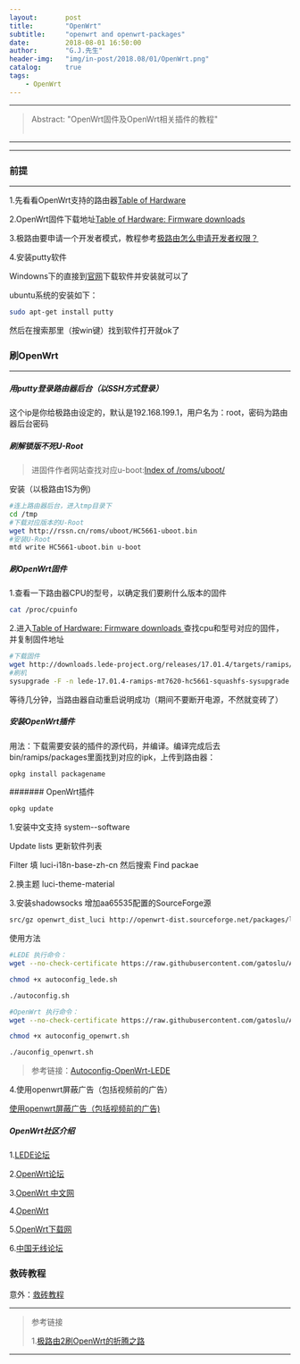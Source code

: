 ```yaml
---
layout:       post
title:        "OpenWrt"
subtitle:     "openwrt and openwrt-packages"
date:         2018-08-01 16:50:00
author:       "G.J.先生"
header-img:   "img/in-post/2018.08/01/OpenWrt.png"
catalog:      true
tags:
    - OpenWrt
---
```

*****
>Abstract: "OpenWrt固件及OpenWrt相关插件的教程"<br>                                                                                                                                                                                 <br /> 

----------
*************************
### 前提
***************
1.先看看OpenWrt支持的路由器[Table of Hardware](https://openwrt.org/toh/start)

2.OpenWrt固件下载地址[Table of Hardware: Firmware downloads
](https://openwrt.org/toh/views/toh_fwdownload)

3.极路由要申请一个开发者模式，教程参考[极路由怎么申请开发者权限？](https://jingyan.baidu.com/article/4f7d5712ca0d031a21192779.html)

4.安装putty软件

Windowns下的直接到[官网](https://www.chiark.greenend.org.uk/~sgtatham/putty/latest.html)下载软件并安装就可以了

ubuntu系统的安装如下：
```bash
sudo apt-get install putty
```
然后在搜索那里（按win键）找到软件打开就ok了
### 刷OpenWrt
***************
##### 用putty登录路由器后台（以SSH方式登录）
这个ip是你给极路由设定的，默认是192.168.199.1，用户名为：root，密码为路由器后台密码
##### 刷解锁版不死U-Root
>进固件作者网站查找对应u-boot:[Index of /roms/uboot/](http://rssn.cn/roms/uboot/)

安装（以极路由1S为例)
```bash
#连上路由器后台，进入tmp目录下
cd /tmp
#下载对应版本的U-Root
wget http://rssn.cn/roms/uboot/HC5661-uboot.bin
#安装U-Root
mtd write HC5661-uboot.bin u-boot
```
##### 刷OpenWrt固件
1.查看一下路由器CPU的型号，以确定我们要刷什么版本的固件
```bash
cat /proc/cpuinfo
```
2.进入[Table of Hardware: Firmware downloads
](https://openwrt.org/toh/views/toh_fwdownload)查找cpu和型号对应的固件，并复制固件地址
```bash
#下载固件
wget http://downloads.lede-project.org/releases/17.01.4/targets/ramips/mt7620/lede-17.01.4-ramips-mt7620-hc5661-squashfs-sysupgrade.bin
#刷机
sysupgrade -F -n lede-17.01.4-ramips-mt7620-hc5661-squashfs-sysupgrade.bin
```
等待几分钟，当路由器自动重启说明成功（期间不要断开电源，不然就变砖了）

##### 安装OpenWrt插件
用法：下载需要安装的插件的源代码，并编译。编译完成后去bin/ramips/packages里面找到对应的ipk，上传到路由器：
```bash
opkg install packagename
```
####### OpenWrt插件
```bash
opkg update
```
1.安装中文支持
system--software

Update lists 更新软件列表

Filter 填 luci-i18n-base-zh-cn   然后搜索 Find packae

2.换主题
luci-theme-material

3.安装shadowsocks
增加aa65535配置的SourceForge源
```bash
src/gz openwrt_dist_luci http://openwrt-dist.sourceforge.net/packages/luci
```
使用方法
```bash
#LEDE 执行命令：
wget --no-check-certificate https://raw.githubusercontent.com/gatoslu/Autoconfig-OpenWrt-LEDE/master/autoconfig_lede.sh

chmod +x autoconfig_lede.sh

./autoconfig.sh

#OpenWrt 执行命令：
wget --no-check-certificate https://raw.githubusercontent.com/gatoslu/Autoconfig-OpenWrt-LEDE/master/autoconfig_openwrt.sh

chmod +x autoconfig_openwrt.sh

./auconfig_openwrt.sh
```
>参考链接：[Autoconfig-OpenWrt-LEDE](https://github.com/gatoslu/Autoconfig-OpenWrt-LEDE)

4.使用openwrt屏蔽广告（包括视频前的广告）

[使用openwrt屏蔽广告（包括视频前的广告)](https://blog.csdn.net/boliang319/article/details/39957897)
##### OpenWrt社区介绍
1.[LEDE论坛](https://forum.lede-project.org/)

2.[OpenWrt论坛](https://forum.openwrt.org/)

3.[OpenWrt 中文网](http://www.openwrt.org.cn/)

4.[OpenWrt](https://openwrt.org/start)

5.[OpenWrt下载网](https://www.openwrtdl.com/)

6.[中国无线论坛](http://forum.anywlan.com/forum.php?mod=forumdisplay&fid=61&filter=typeid&typeid=246)
### 救砖教程
意外：[救砖教程](https://github.com/GJXS1980/OpenWrt/tree/master/reset)

*************************

>参考链接
>
>1.[极路由2刷OpenWrt的折腾之路](https://www.levey.cn/352.html)
>
>

*************************

